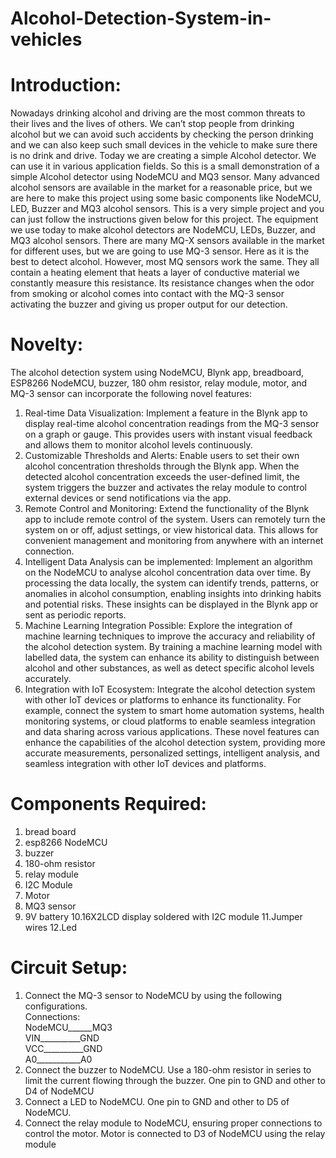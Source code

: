 # Alcohol-Detection-System-in-vehicles

# Introduction:
Nowadays drinking alcohol and driving are the most common threats to their lives and the lives of others. We can’t stop people from drinking alcohol but we can avoid such accidents by checking the person drinking and we can also keep such small devices in the vehicle to make sure there is no drink and drive. Today we are creating a simple Alcohol detector. We can use it in various application fields. So this is a small demonstration of a simple Alcohol detector using NodeMCU and MQ3 sensor. Many advanced alcohol sensors are available in the market for a reasonable price, but we are here to make this project using some basic components like NodeMCU, LED, Buzzer and MQ3 alcohol sensors. This is a very simple project and you can just follow the instructions given below for this project.
The equipment we use today to make alcohol detectors are NodeMCU, LEDs, Buzzer, and MQ3 alcohol sensors. There are many MQ-X sensors available in the market for different uses, but we are going to use MQ-3 sensor. Here as it is the best to detect alcohol. However, most MQ sensors work the same. They all contain a heating element that heats a layer of conductive material we constantly measure this resistance. Its resistance changes when the odor from smoking or alcohol comes into contact with the MQ-3 sensor activating the buzzer and giving us proper output for our detection.

# Novelty:
The alcohol detection system using NodeMCU, Blynk app, breadboard, ESP8266 NodeMCU, buzzer, 180 ohm resistor, relay module, motor, and MQ-3 sensor can incorporate the following novel features:
1.	Real-time Data Visualization: Implement a feature in the Blynk app to display real-time alcohol concentration readings from the MQ-3 sensor on a graph or gauge. This provides users with instant visual feedback and allows them to monitor alcohol levels continuously.
2.	Customizable Thresholds and Alerts: Enable users to set their own alcohol concentration thresholds through the Blynk app. When the detected alcohol concentration exceeds the user-defined limit, the system triggers the buzzer and activates the relay module to control external devices or send notifications via the app.
3.	Remote Control and Monitoring: Extend the functionality of the Blynk app to include remote control of the system. Users can remotely turn the system on or off, adjust settings, or view historical data. This allows for convenient management and monitoring from anywhere with an internet connection.
4.	Intelligent Data Analysis can be implemented: Implement an algorithm on the NodeMCU to analyse alcohol concentration data over time. By processing the data locally, the system can identify trends, patterns, or anomalies in alcohol consumption, enabling insights into drinking habits and potential risks. These insights can be displayed in the Blynk app or sent as periodic reports.
5.	Machine Learning Integration Possible: Explore the integration of machine learning techniques to improve the accuracy and reliability of the alcohol detection system. By training a machine learning model with labelled data, the system can enhance its ability to distinguish between alcohol and other substances, as well as detect specific alcohol levels accurately.
6.	Integration with IoT Ecosystem: Integrate the alcohol detection system with other IoT devices or platforms to enhance its functionality. For example, connect the system to smart home automation systems, health monitoring systems, or cloud platforms to enable seamless integration and data sharing across various applications.
These novel features can enhance the capabilities of the alcohol detection system, providing more accurate measurements, personalized settings, intelligent analysis, and seamless integration with other IoT devices and platforms.

# Components Required:
1. bread board
2. esp8266 NodeMCU
3. buzzer
4. 180-ohm resistor
5. relay module
6. I2C Module
7. Motor
8. MQ3 sensor
9. 9V battery
10.16X2LCD display soldered with I2C module
11.Jumper wires
12.Led

# Circuit Setup:
1. Connect the MQ-3 sensor to NodeMCU by using the following
configurations.<br/>
Connections:<br/>
NodeMCU______MQ3<br/>
VIN__________GND<br/>
VCC__________GND<br/>
A0___________A0<br/>
3. Connect the buzzer to NodeMCU. Use a 180-ohm resistor in series to limit
the current flowing through the buzzer. One pin to GND and other to D4
of NodeMCU
4. Connect a LED to NodeMCU. One pin to GND and other to D5 of
NodeMCU.
5. Connect the relay module to NodeMCU, ensuring proper connections to
control the motor. Motor is connected to D3 of NodeMCU using the relay
module




